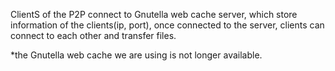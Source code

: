 

ClientS of the P2P connect to Gnutella web cache server, which store information of the clients(ip, port), once connected to the server, clients can connect to each other and transfer files.

*the Gnutella web cache we are using is not longer available.

